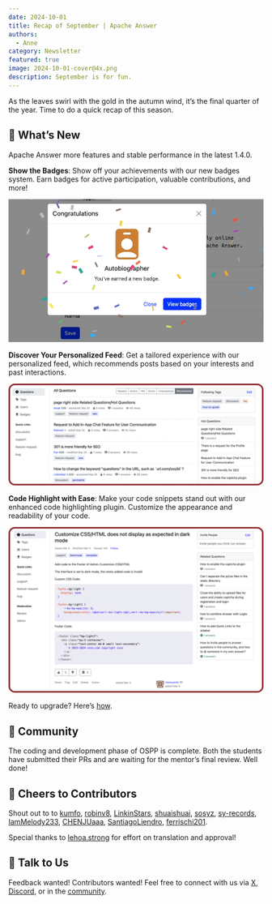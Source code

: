 ```yaml
---
date: 2024-10-01
title: Recap of September | Apache Answer
authors:
  - Anne
category: Newsletter
featured: true
image: 2024-10-01-cover@4x.png
description: September is for fun.
---
```


As the leaves swirl with the gold in the autumn wind, it’s the final quarter of the year. Time to do a quick recap of this season.

## 🌟  What’s New

Apache Answer more features and stable performance in the latest 1.4.0.

**Show the Badges**: Show off your achievements with our new badges system. Earn badges for active participation, valuable contributions, and more!

![Claim a Badge](Claim%20a%20Badge.gif)

**Discover Your Personalized Feed**: Get a tailored experience with our personalized feed, which recommends posts based on your interests and past interactions.

![Recommend List](RecommendList.png)

**Code Highlight with Ease**: Make your code snippets stand out with our enhanced code highlighting plugin. Customize the appearance and readability of your code.

![Code Highlight](Code%20Highlight.png)

Ready to upgrade? Here’s [how](https://answer.apache.org/docs/upgrade).

## 🫶 Community

The coding and development phase of OSPP is complete. Both the students have submitted their PRs and are waiting for the mentor’s final review. Well done!

## 🙌 Cheers to Contributors

Shout out to to [kumfo](https://github.com/kumfo), [robinv8](https://github.com/robinv8), [LinkinStars](https://github.com/LinkinStars), [shuaishuai](https://github.com/shuashuai), [sosyz](https://github.com/sosyz), [sy-records](https://github.com/sy-records), [IamMelody233](https://github.com/IamMelody233), [CHENJUaaa](https://github.com/CHENJUaaa), [SantiagoLiendro](https://github.com/SantiagoLiendro), [ferrischi201](https://github.com/ferrischi201).

Special thanks to [lehoa.strong](https://www.linkedin.com/in/hoa-le-van-3b18a922a/) for effort on translation and approval!

## 🤲 Talk to Us

Feedback wanted! Contributors wanted! Feel free to connect with us via [X](https://x.com/AnswerDev), [Discord](mailto:dev@answer.apache.org), or in the [community](https://meta.answer.dev/).
